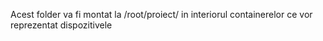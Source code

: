 Acest folder va fi montat la /root/proiect/ in interiorul containerelor ce vor reprezentat dispozitivele
